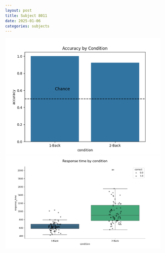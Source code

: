 ```yaml
---
layout: post
title: Subject 8011
date: 2025-01-06
categories: subjects
---
```


![](data/8011/run-26/8011_ATS_acc.png)
![](data/8011/run-26/8011_ATS_rt.png)

